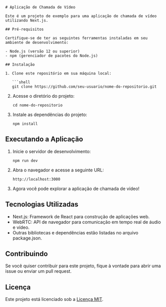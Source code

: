 ````
# Aplicação de Chamada de Vídeo

Este é um projeto de exemplo para uma aplicação de chamada de vídeo utilizando Next.js.

## Pré-requisitos

Certifique-se de ter as seguintes ferramentas instaladas em seu ambiente de desenvolvimento:

- Node.js (versão 12 ou superior)
- npm (gerenciador de pacotes do Node.js)

## Instalação

1. Clone este repositório em sua máquina local:

   ```shell
   git clone https://github.com/seu-usuario/nome-do-repositorio.git
````

2. Acesse o diretório do projeto:

   ```shell
   cd nome-do-repositorio
   ```

3. Instale as dependências do projeto:

   ```shell
   npm install
   ```

## Executando a Aplicação

1. Inicie o servidor de desenvolvimento:

   ```shell
   npm run dev
   ```

2. Abra o navegador e acesse a seguinte URL:

   ```
   http://localhost:3000
   ```

3. Agora você pode explorar a aplicação de chamada de vídeo!

## Tecnologias Utilizadas

- Next.js: Framework de React para construção de aplicações web.
- WebRTC: API de navegador para comunicação em tempo real de áudio e vídeo.
- Outras bibliotecas e dependências estão listadas no arquivo package.json.

## Contribuindo

Se você quiser contribuir para este projeto, fique à vontade para abrir uma issue ou enviar um pull request.

## Licença

Este projeto está licenciado sob a [Licença MIT](LICENSE).

```

```
